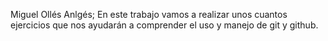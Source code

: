 Miguel Ollés Anlgés;  En este trabajo vamos a realizar unos cuantos ejercicios que nos ayudarán a comprender el uso y manejo de git y github.
